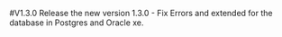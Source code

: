 #V1.3.0 Release the new version 1.3.0 - Fix Errors and extended for the database in Postgres and Oracle xe.
